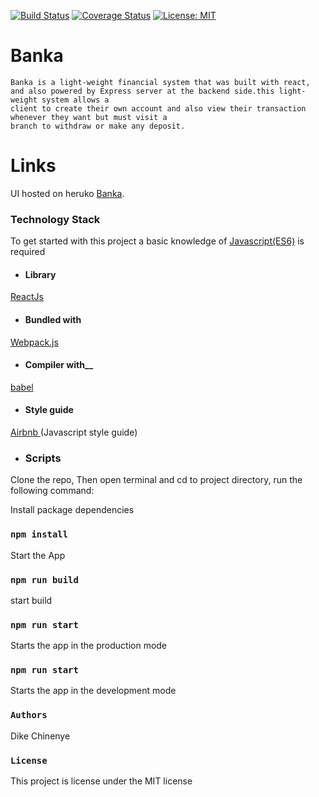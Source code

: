 
[![Build Status](https://travis-ci.org/Nennyfills/Banka_on_react.svg?branch=develop)](https://travis-ci.org/Nennyfills/Banka_on_react)
[![Coverage Status](https://coveralls.io/repos/github/Nennyfills/Banka_on_react/badge.svg?branch=develop)](https://coveralls.io/github/Nennyfills/Banka_on_react?branch=develop)
 [![License: MIT](https://img.shields.io/badge/License-MIT-yellow.svg)](https://opensource.org/licenses/MIT)
 
# Banka
    Banka is a light-weight financial system that was built with react, and also powered by Express server at the backend side.this light-weight system allows a 
    client to create their own account and also view their transaction whenever they want but must visit a 
    branch to withdraw or make any deposit.

# Links
UI hosted on heruko [Banka](https://banka-on-react.herokuapp.com/).

### Technology Stack

To get started with this project a basic knowledge of
[Javascript(ES6)](https://es6.io/) is required

- #### __Library__
[ReactJs](https://reactjs.org/)

- #### __Bundled with__
[Webpack.js](https://webpack.js.org)

- #### Compiler with__
[babel](https://babeljs.io/)

- #### __Style guide__
[Airbnb ](https://github.com/airbnb/javascript)(Javascript style guide)

- ###  Scripts
Clone the repo, Then open terminal and cd to project directory, run the following command: 

Install package dependencies
### `npm install`

Start the App

### `npm run build`
start build

### `npm run start`
Starts the app in the production mode

### `npm run start`
Starts the app in the development mode

### `Authors`
Dike Chinenye 

### `License`
This project is license under the MIT license


